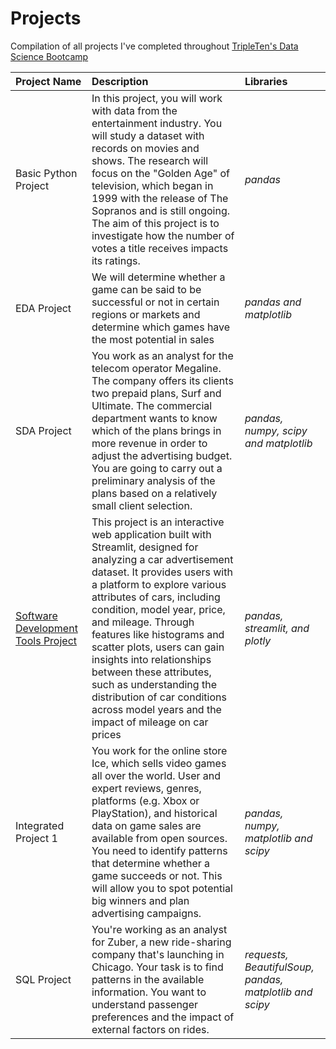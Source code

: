 # Projects
Compilation of all projects I've completed throughout [TripleTen's Data Science Bootcamp](https://tripleten.com/data-science/) 

| Project Name              | Description                 | Libraries                      |
| :---------------------- | :--------------------- |:---------------------------|
| Basic Python Project |In this project, you will work with data from the entertainment industry. You will study a dataset with records on movies and shows. The research will focus on the "Golden Age" of television, which began in 1999 with the release of The Sopranos and is still ongoing. The aim of this project is to investigate how the number of votes a title receives impacts its ratings. | _pandas_ |
| EDA Project | We will determine whether a game can be said to be successful or not in certain regions or markets and determine which games have the most potential in sales | _pandas and matplotlib_ |
| SDA Project | You work as an analyst for the telecom operator Megaline. The company offers its clients two prepaid plans, Surf and Ultimate. The commercial department wants to know which of the plans brings in more revenue in order to adjust the advertising budget. You are going to carry out a preliminary analysis of the plans based on a relatively small client selection. | _pandas, numpy, scipy and matplotlib_ |
| [Software Development Tools Project](https://github.com/nazstephen/Software-Development-Tools-Project) | This project is an interactive web application built with Streamlit, designed for analyzing a car advertisement dataset. It provides users with a platform to explore various attributes of cars, including condition, model year, price, and mileage. Through features like histograms and scatter plots, users can gain insights into relationships between these attributes, such as understanding the distribution of car conditions across model years and the impact of mileage on car prices | _pandas, streamlit, and plotly_ |
| Integrated Project 1 | You work for the online store Ice, which sells video games all over the world. User and expert reviews, genres, platforms (e.g. Xbox or PlayStation), and historical data on game sales are available from open sources. You need to identify patterns that determine whether a game succeeds or not. This will allow you to spot potential big winners and plan advertising campaigns. | _pandas, numpy, matplotlib and scipy_ |
| SQL Project | You're working as an analyst for Zuber, a new ride-sharing company that's launching in Chicago. Your task is to find patterns in the available information. You want to understand passenger preferences and the impact of external factors on rides. | _requests, BeautifulSoup, pandas, matplotlib and scipy_ |
